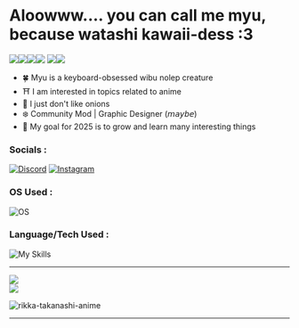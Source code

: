 # Aloowww.... you can call me myu, because watashi kawaii-dess :3
![](https://cdn.discordapp.com/emojis/817264274636275733.webp?size=96&animated=true)![](https://cdn.discordapp.com/emojis/817264274636275733.webp?size=96&animated=true)![](https://cdn.discordapp.com/emojis/817264274636275733.webp?size=96&animated=true)![](https://cdn.discordapp.com/emojis/817264274636275733.webp?size=96&animated=true)
![](https://cdn.discordapp.com/emojis/817264274636275733.webp?size=96&animated=true)![](https://cdn.discordapp.com/emojis/817264274636275733.webp?size=96&animated=true)



- 🍀 Myu is a keyboard-obsessed wibu nolep creature
- ⛩️ I am interested in topics related to anime
- 📒 I just don't like onions
- ❄️ Community Mod | Graphic Designer (𝘮𝘢𝘺𝘣𝘦)
- 📌 My goal for 2025 is to grow and learn many interesting things

### Socials :
[![Discord](https://img.shields.io/badge/Discord-%237289DA.svg?logo=discord&logoColor=white)](https://discord.gg/https://discord.com/users/1141963765462605844) [![Instagram](https://img.shields.io/badge/Instagram-%23E4405F.svg?logo=Instagram&logoColor=white)](https://instagram.com/kuronemo_kn) 

### OS Used :
![OS](https://skillicons.dev/icons?i=windows,linux,kali,arch,debian&perline=6&theme=dark)

### Language/Tech Used :
![My Skills](https://skillicons.dev/icons?i=html,python,js,premiere,photoshop,vscode,docker,github,discord,bots&perline=6&theme=dark)

---
![](https://github-readme-stats.vercel.app/api/top-langs/?username=myukaime&layout=compact&theme=one_dark_pro&show_icons=true)<br/>
![](https://nirzak-streak-stats.vercel.app/?user=myukaime&theme=one_dark_pro&hide_border=false)<br/>


![rikka-takanashi-anime](https://github.com/user-attachments/assets/d2f13bd1-a12d-4b71-afec-e01712541c00)

---
